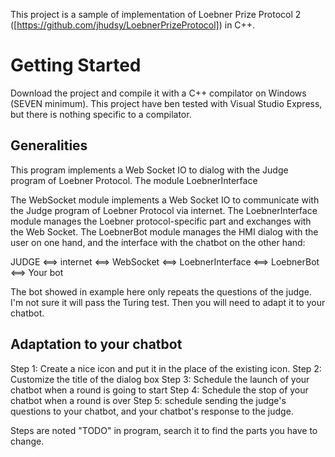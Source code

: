 This project is a sample of implementation of Loebner Prize Protocol 2 ([https://github.com/jhudsy/LoebnerPrizeProtocol]) in C++.

# Getting Started
Download the project and compile it with a C++ compilator on Windows (SEVEN minimum). This project have ben tested with Visual Studio Express, but there is nothing specific to a compilator.

## Generalities
This program implements a Web Socket IO to dialog with the Judge program of Loebner Protocol. The module LoebnerInterface 


The WebSocket module implements a Web Socket IO to communicate with the Judge program of Loebner Protocol via internet. The LoebnerInterface module manages the Loebner protocol-specific part and exchanges with the Web Socket. The LoebnerBot module manages the HMI dialog with the user on one hand, and the interface with the chatbot on the other hand:

JUDGE <==> internet <==> WebSocket <==> LoebnerInterface <==> LoebnerBot <==> Your bot


The bot showed in example here only repeats the questions of the judge. I'm not sure it will pass the Turing test. Then you will need to adapt it to your chatbot.

## Adaptation to your chatbot
Step 1: Create a nice icon and put it in the place of the existing icon.
Step 2: Customize the title of the dialog box
Step 3: Schedule the launch of your chatbot when a round is going to start
Step 4: Schedule the stop of your chatbot when a round is over
Step 5: schedule sending the judge's questions to your chatbot, and your chatbot's response to the judge.

Steps are noted "TODO" in program, search it to find the parts you have to change.

